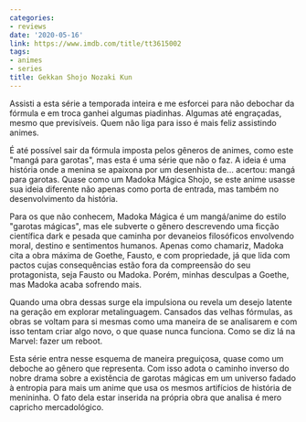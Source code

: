 ```yaml
---
categories:
- reviews
date: '2020-05-16'
link: https://www.imdb.com/title/tt3615002
tags:
- animes
- series
title: Gekkan Shojo Nozaki Kun
---
```


Assisti a esta série a temporada inteira e me esforcei para não debochar da fórmula e em troca ganhei algumas piadinhas. Algumas até engraçadas, mesmo que previsíveis. Quem não liga para isso é mais feliz assistindo animes.

É até possível sair da fórmula imposta pelos gêneros de animes, como este "mangá para garotas", mas esta é uma série que não o faz. A ideia é uma história onde a menina se apaixona por um desenhista de... acertou: mangá para garotas. Quase como um Madoka Mágica Shojo, se este anime usasse sua ideia diferente não apenas como porta de entrada, mas também no desenvolvimento da história.

Para os que não conhecem, Madoka Mágica é um mangá/anime do estilo "garotas mágicas", mas ele subverte o gênero descrevendo uma ficção científica dark e pesada que caminha por devaneios filosóficos envolvendo moral, destino e sentimentos humanos. Apenas como chamariz, Madoka cita a obra máxima de Goethe, Fausto, e com propriedade, já que lida com pactos cujas consequências estão fora da compreensão do seu protagonista, seja Fausto ou Madoka. Porém, minhas desculpas a Goethe, mas Madoka acaba sofrendo mais.

Quando uma obra dessas surge ela impulsiona ou revela um desejo latente na geração em explorar metalinguagem. Cansados das velhas fórmulas, as obras se voltam para si mesmas como uma maneira de se analisarem e com isso tentam criar algo novo, o que quase nunca funciona. Como se diz lá na Marvel: fazer um reboot.

Esta série entra nesse esquema de maneira preguiçosa, quase como um deboche ao gênero que representa. Com isso adota o caminho inverso do nobre drama sobre a existência de garotas mágicas em um universo fadado à entropia para mais um anime que usa os mesmos artifícios de história de menininha. O fato dela estar inserida na própria obra que analisa é mero capricho mercadológico.